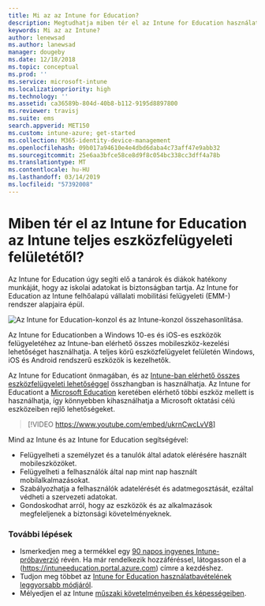 ```yaml
---
title: Mi az az Intune for Education?
description: Megtudhatja miben tér el az Intune for Education használata a teljes Intune felügyelettől.
keywords: Mi az az Intune?
author: lenewsad
ms.author: lanewsad
manager: dougeby
ms.date: 12/18/2018
ms.topic: conceptual
ms.prod: ''
ms.service: microsoft-intune
ms.localizationpriority: high
ms.technology: ''
ms.assetid: ca36589b-804d-40b8-b112-9195d8897800
ms.reviewer: travisj
ms.suite: ems
search.appverid: MET150
ms.custom: intune-azure; get-started
ms.collection: M365-identity-device-management
ms.openlocfilehash: 09b017a94610e4e4dbd6daba4c73aff47e9abb32
ms.sourcegitcommit: 25e6aa3bfce58ce8d9f8c054bc338cc3dff4a78b
ms.translationtype: MT
ms.contentlocale: hu-HU
ms.lasthandoff: 03/14/2019
ms.locfileid: "57392008"
---
```

# <a name="how-is-intune-for-education-different-from-the-full-device-management-experience-in-intune"></a>Miben tér el az Intune for Education az Intune teljes eszközfelügyeleti felületétől?

Az Intune for Education úgy segíti elő a tanárok és diákok hatékony munkáját, hogy az iskolai adatokat is biztonságban tartja. Az Intune for Education az Intune felhőalapú vállalati mobilitási felügyeleti (EMM-) rendszer alapjaira épül.

![Az Intune for Education-konzol és az Intune-konzol összehasonlítása.](./media/intune-azure-vs-intuneEDU.png)

Az Intune for Educationben a Windows 10-es és iOS-es eszközök felügyeletéhez az Intune-ban elérhető összes mobileszköz-kezelési lehetőséget használhatja. A teljes körű eszközfelügyelet felületén Windows, iOS és Android rendszerű eszközök is kezelhetők.  

Az Intune for Educationt önmagában, és az [Intune-ban elérhető összes eszközfelügyeleti lehetőséggel](introduction-intune.md) összhangban is használhatja. Az Intune for Educationt a [Microsoft Education](https://microsoft.com/education) keretében elérhető többi eszköz mellett is használhatja, így könnyebben kihasználhatja a Microsoft oktatási célú eszközeiben rejlő lehetőségeket.  

> [!VIDEO https://www.youtube.com/embed/ukrnCwcLvV8]

Mind az Intune és az Intune for Education segítségével:
* Felügyelheti a személyzet és a tanulók által adatok elérésére használt mobileszközöket.
* Felügyelheti a felhasználók által nap mint nap használt mobilalkalmazásokat.
* Szabályozhatja a felhasználók adatelérését és adatmegosztását, ezáltal védheti a szervezeti adatokat.
* Gondoskodhat arról, hogy az eszközök és az alkalmazások megfeleljenek a biztonsági követelményeknek.

### <a name="next-steps"></a>További lépések
* Ismerkedjen meg a termékkel egy [90 napos ingyenes Intune-próbaverzió](https://signup.microsoft.com/Signup?OfferId=5eec053c-cc40-4cd5-a06a-ea8d75cf2686&ali=1) révén. Ha már rendelkezik hozzáféréssel, látogasson el a (https://intuneeducation.portal.azure.com) címre a kezdéshez.
* Tudjon meg többet az [Intune for Education használatbavételének leggyorsabb módjáról](/intune-education/what-is-express-configuration).
* Mélyedjen el az Intune [műszaki követelményeiben és képességeiben](/intune/supported-devices-browsers).

